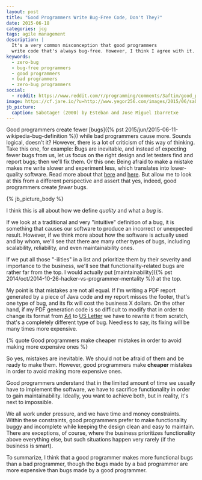 ```yaml
---
layout: post
title: "Good Programmers Write Bug-Free Code, Don't They?"
date: 2015-06-18
categories: jcg
tags: agile management
description: |
  It's a very common misconception that good programmers
  write code that's always bug-free. However, I think I agree with it.
keywords:
  - zero-bug
  - bug-free programmers
  - good programmers
  - bad programmers
  - zero-bug programmers
social:
  - reddit: https://www.reddit.com/r/programming/comments/3aftim/good_programmers_write_bugfree_code_dont_they/
image: https://cf.jare.io/?u=http://www.yegor256.com/images/2015/06/sabotage.jpg
jb_picture:
  caption: Sabotage! (2000) by Esteban and Jose Miguel Ibarretxe
---
```


Good programmers create fewer
[bugs]({% pst 2015/jun/2015-06-11-wikipedia-bug-definition %})
while bad programmers cause more. Sounds
logical, doesn't it? However, there is a lot of criticism of this way of
thinking. Take this one, for example: Bugs are inevitable, and
instead of expecting fewer bugs from us, let us focus on the right design
and let testers find and report bugs; then we'll fix them. Or this one:
Being afraid to make a mistake makes me write slower and experiment less,
which translates into lower-quality software. Read more about that
[here](http://programmers.stackexchange.com/questions/41248) and
[here](http://www.joelonsoftware.com/articles/fog0000000067.html).
But allow me to look at this from a different perspective and assert
that yes, indeed, good programmers create _fewer_ bugs.

<!--more-->

{% jb_picture_body %}

I think this is all about how we define _quality_ and what a _bug_ is.

If we look at a traditional and very "intuitive" definition of a bug,
it is something that causes our software to produce an incorrect
or unexpected result. However, if we think more about how the
software is actually used and by whom, we'll see that there are many other
types of bugs, including scalability, reliability, and even
maintainability ones.

If we put all those "-ilities" in a list and prioritize them by
their severity and importance to the business, we'll see that
functionality-related bugs are rather far from the top.
I would actually put [maintainability]({% pst 2014/oct/2014-10-26-hacker-vs-programmer-mentality %})
at the top.

My point is that mistakes are not all equal. If I'm writing a PDF report
generated by a piece of Java code and my report misses the footer, that's one
type of bug, and its fix will cost the business X dollars.
On the other hand, if my PDF generation code is so difficult to modify that
in order to change its format from [A4](http://en.wikipedia.org/wiki/Paper_size) to
[US Letter](http://en.wikipedia.org/wiki/Letter_%28paper_size%29) we have
to rewrite it from scratch, that's a completely different type of bug.
Needless to say, its fixing will be many times more expensive.

{% quote Good programmers make cheaper mistakes in order to avoid making more expensive ones %}

So yes, mistakes are inevitable. We should not be afraid of them and
be ready to make them. However, good programmers make **cheaper** mistakes
in order to avoid making more expensive ones.

Good programmers understand that in the limited amount of time we usually
have to implement the software, we have to sacrifice functionality
in order to gain maintainability. Ideally, you want to achieve both, but
in reality, it's next to impossible.

We all work under pressure, and we have time and money constraints. Within these
constraints, good programmers prefer to make functionality buggy and incomplete
while keeping the design clean and easy to maintain. There are exceptions, of
course, where the business prioritizes functionality above everything else,
but such situations happen very rarely (if the business is smart).

To summarize, I think that a good programmer makes more
functional bugs than a bad programmer, though the bugs made by a bad programmer
are more expensive than bugs made by a good programmer.
